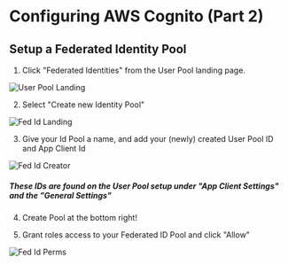 # Configuring AWS Cognito (Part 2)

## Setup a Federated Identity Pool

1. Click "Federated Identities" from the User Pool landing page.

![User Pool Landing](/new-pool-created.png)

2. Select "Create new Identity Pool"

![Fed Id Landing](/fed-landing.png)

3. Give your Id Pool a name, and add your (newly) created User Pool ID and App Client Id

![Fed Id Creator](/create-fed-id.png)

##### These IDs are found on the User Pool setup under "App Client Settings" and the "General Settings"

4. Create Pool at the bottom right!

5. Grant roles access to your Federated ID Pool and click "Allow"

![Fed Id Perms](/fed-permissions.png)

